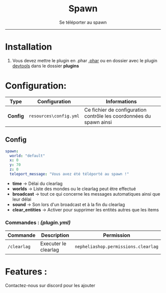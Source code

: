 <div align="center">
    <h1>Spawn</h1>
    <p>Se téléporter au spawn</p>
</div>

--------------------

# Installation
1. Vous devez mettre le plugin en .phar [.phar](https://pmt.mcpe.fun/create/) ou en dossier avec le plugin [devtools](https://poggit.pmmp.io/p/DevTools/) dans le dossier **plugins**

# Configuration:
| **Type**         | **Configuration**          | **Informations**                                                                                       |
|------------------|----------------------------|--------------------------------------------------------------------------------------------------------|
| **__Config__**   | `resources\config.yml`     | Ce fichier de configuration contrôle les coordonnées du spawn ainsi                                    |

## Config
```yaml
spawn:
  world: "default"
  x: 0
  y: 70
  z: 0
  teleport_message: "Vous avez été téléporté au spawn !"

```
- **time** → Délai du clearlag
- **worlds** → Liste des mondes ou le clearlag peut être effectué
- **broadcast** → tout ce qui concerne les messages automatiques ainsi que leur délai
- **sound** → Son lors d'un broadcast et à la fin du clearlag
- **clear_entities** → Activer pour supprimer les entités autres que les items

### Commandes : *(plugin.yml)*
| Commande    | Description          | Permission                          |
|-------------|----------------------|-------------------------------------|
| `/clearlag` | Executer le clearlag | `nepheliashop.permissions.clearlag` |

# Features :
Contactez-nous sur discord pour les ajouter
